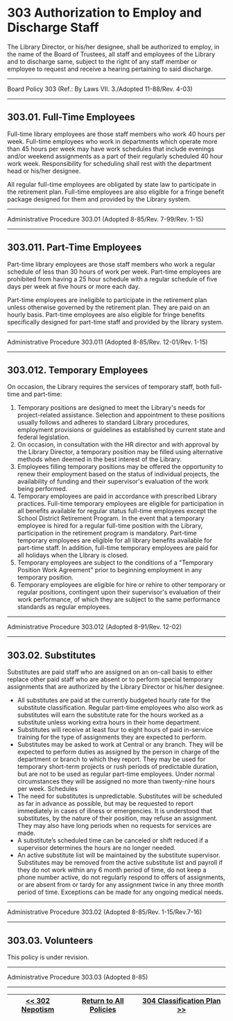﻿# 303 Authorization to Employ and Discharge Staff

The Library Director, or his/her designee, shall be authorized to employ, in the name of the Board of Trustees, all staff and employees of the Library and to discharge same, subject to the right of any staff member or employee to request and receive a hearing pertaining to said discharge.

---

Board Policy 303 (Ref.: By Laws VII. 3./Adopted 11-88/Rev. 4-03)

---

## 303.01. Full-Time Employees

Full-time library employees are those staff members who work 40 hours per week. Full-time employees who work in departments which operate more than 45 hours per week may have work schedules that include evenings and/or weekend assignments as a part of their regularly scheduled 40 hour work week. Responsibility for scheduling shall rest with the department head or his/her designee.

All regular full-time employees are obligated by state law to participate in the retirement plan. Full-time employees are also eligible for a fringe benefit package designed for them and provided by the Library system.

---

Administrative Procedure 303.01 (Adopted 8-85/Rev. 7-99/Rev. 1-15)

---

## 303.011. Part-Time Employees

Part-time library employees are those staff members who work a regular schedule of less than 30 hours of work per week. Part-time employees are prohibited from having a 25 hour schedule with a regular schedule of five days per week at five hours or more each day.

Part-time employees are ineligible to participate in the retirement plan unless otherwise governed by the retirement plan. They are paid on an hourly basis. Part-time employees are also eligible for fringe benefits specifically designed for part-time staff and provided by the library system.

---

Administrative Procedure 303.011 (Adopted 8-85/Rev. 12-01/Rev. 1-15)

---

## 303.012. Temporary Employees

On occasion, the Library requires the services of temporary staff, both full-time and part-time:

1. Temporary positions are designed to meet the Library's needs for project-related assistance. Selection and appointment to these positions usually follows and adheres to standard Library procedures, employment provisions or guidelines as established by current state and federal legislation.
2. On occasion, in consultation with the HR director and with approval by the Library Director, a temporary position may be filled using alternative methods when deemed in the best interest of the Library.
3. Employees filling temporary positions may be offered the opportunity to renew their employment based on the status of individual projects, the availability of funding and their supervisor's evaluation of the work being performed.
4. Temporary employees are paid in accordance with prescribed Library practices. Full-time temporary employees are eligible for participation in all benefits available for regular status full-time employees except the School District Retirement Program. In the event that a temporary employee is hired for a regular full-time position with the Library, participation in the retirement program is mandatory. Part-time temporary employees are eligible for all library benefits available for part-time staff. In addition, full-time temporary employees are paid for all holidays when the Library is closed.
5. Temporary employees are subject to the conditions of a "Temporary Position Work Agreement" prior to beginning employment in any temporary position.
6. Temporary employees are eligible for hire or rehire to other temporary or regular positions, contingent upon their supervisor's evaluation of their work performance, of which they are subject to the same performance standards as regular employees.

---

Administrative Procedure 303.012 (Adopted 8-91/Rev. 12-02)

---

## 303.02. Substitutes

Substitutes are paid staff who are assigned on an on-call basis to either replace other paid staff who are absent or to perform special temporary assignments that are authorized by the Library Director or his/her designee.

- All substitutes are paid at the currently budgeted hourly rate for the substitute classification. Regular part-time employees who also work as substitutes will earn the substitute rate for the hours worked as a substitute unless working extra hours in their home department.
- Substitutes will receive at least four to eight hours of paid in-service training for the type of assignments they are expected to perform.
- Substitutes may be asked to work at Central or any branch. They will be expected to perform duties as assigned by the person in charge of the department or branch to which they report. They may be used for temporary short-term projects or rush periods of predictable duration, but are not to be used as regular part-time employees. Under normal circumstances they will be assigned no more than twenty-nine hours per week.
  Schedules
- The need for substitutes is unpredictable. Substitutes will be scheduled as far in advance as possible, but may be requested to report immediately in cases of illness or emergencies. It is understood that substitutes, by the nature of their position, may refuse an assignment. They may also have long periods when no requests for services are made.
- A substitute’s scheduled time can be canceled or shift reduced if a supervisor determines the hours are no longer needed.
- An active substitute list will be maintained by the substitute supervisor. Substitutes may be removed from the active substitute list and payroll if they do not work within any 6 month period of time, do not keep a phone number active, do not regularly respond to offers of assignments, or are absent from or tardy for any assignment twice in any three month period of time. Exceptions can be made for any ongoing medical needs.

---

Administrative Procedure 303.02 (Adopted 8-85/Rev. 1-15/Rev.7-16)

---

## 303.03. Volunteers

This policy is under revision.

---

Administrative Procedure 303.03 (Adopted 8-85)

---
[<< 302 Nepotism](/policies/300-personnel-staff/302.md) | [Return to All Policies](/policies/) | [304 Classification Plan >>](/policies/300-personnel-staff/304.md)
--- | --- | ---

